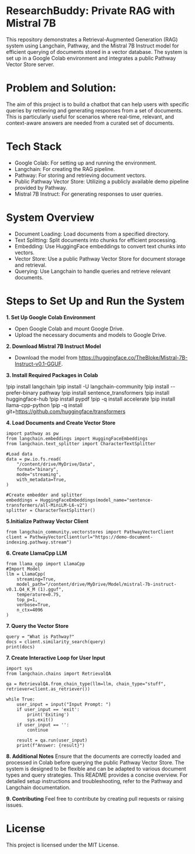 # ResearchBuddy: Private RAG with Mistral 7B
This repository demonstrates a Retrieval-Augmented Generation (RAG) system using Langchain, Pathway, and the Mistral 7B Instruct model for efficient querying of documents stored in a vector database. The system is set up in a Google Colab environment and integrates a public Pathway Vector Store server.
# Problem and Solution:
The aim of this project is to build a chatbot that can help users with specific queries by retrieving and generating responses from a set of documents. This is particularly useful for scenarios where real-time, relevant, and context-aware answers are needed from a curated set of documents.

# Tech Stack
- Google Colab: For setting up and running the environment.
- Langchain: For creating the RAG pipeline.
- Pathway: For storing and retrieving document vectors.
- Public Pathway Vector Store: Utilizing a publicly available demo pipeline provided by Pathway.
- Mistral 7B Instruct: For generating responses to user queries.

# System Overview
- Document Loading: Load documents from a specified directory.
- Text Splitting: Split documents into chunks for efficient processing.
- Embedding: Use HuggingFace embeddings to convert text chunks into vectors.
- Vector Store: Use a public Pathway Vector Store for document storage and retrieval.
- Querying: Use Langchain to handle queries and retrieve relevant documents.

# Steps to Set Up and Run the System

**1. Set Up Google Colab Environment**
- Open Google Colab and mount Google Drive.
- Upload the necessary documents and models to Google Drive.

**2. Download Mistral 7B Instruct Model**
- Download the model from https://huggingface.co/TheBloke/Mistral-7B-Instruct-v0.1-GGUF.

**3. Install Required Packages in Colab**

!pip install langchain
!pip install -U langchain-community
!pip install --prefer-binary pathway
!pip install sentence_transformers
!pip install huggingface-hub
!pip install pypdf
!pip -q install accelerate
!pip install llama-cpp-python
!pip -q install git+https://github.com/huggingface/transformers

**4. Load Documents and Create Vector Store**
    
    import pathway as pw
    from langchain.embeddings import HuggingFaceEmbeddings
    from langchain.text_splitter import CharacterTextSplitter
    
    #Load data
    data = pw.io.fs.read(
        "/content/drive/MyDrive/Data",
        format="binary",
        mode="streaming",
        with_metadata=True,
    )

    #Create embedder and splitter
    embeddings = HuggingFaceEmbeddings(model_name="sentence-transformers/all-MiniLM-L6-v2")
    splitter = CharacterTextSplitter()

**5.Initialize Pathway Vector Client**

    from langchain_community.vectorstores import PathwayVectorClient
    client = PathwayVectorClient(url="https://demo-document-indexing.pathway.stream")

**6. Create LlamaCpp LLM**

    from llama_cpp import LlamaCpp
    #Import Model
    llm = LlamaCpp(
        streaming=True,
        model_path="/content/drive/MyDrive/Model/mistral-7b-instruct-v0.1.Q4_K_M (1).gguf",
        temperature=0.75,
        top_p=1,
        verbose=True,
        n_ctx=4096
    )

**7. Query the Vector Store**

    query = "What is Pathway?"
    docs = client.similarity_search(query)
    print(docs)

**7. Create Interactive Loop for User Input**

    import sys
    from langchain.chains import RetrievalQA
    
    qa = RetrievalQA.from_chain_type(llm=llm, chain_type="stuff", retriever=client.as_retriever())
    
    while True:
        user_input = input("Input Prompt: ")
        if user_input == 'exit':
            print('Exiting')
            sys.exit()
        if user_input == '':
            continue
    
        result = qa.run(user_input)
        print(f"Answer: {result}")
    
**8. Additional Notes**
Ensure that the documents are correctly loaded and processed in Colab before querying the public Pathway Vector Store.
The system is designed to be flexible and can be adapted to various document types and query strategies.
This README provides a concise overview. For detailed setup instructions and troubleshooting, refer to the Pathway and Langchain documentation.

**9. Contributing**
Feel free to contribute by creating pull requests or raising issues.

# License
This project is licensed under the MIT License.

